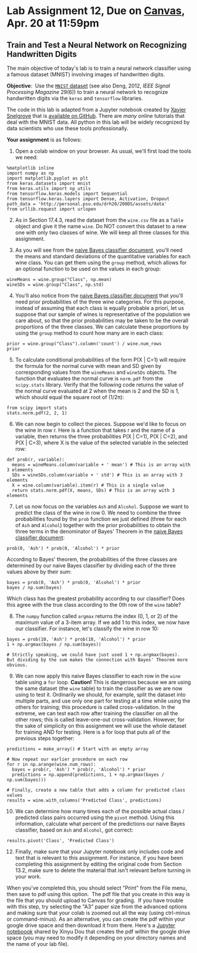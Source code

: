 # Lab Assignment 12, Due on [Canvas](https://psu.instructure.com/courses/2174978/modules/items/35287099), Apr. 20 at 11:59pm
## Train and Test a Neural Network on Recognizing Handwritten Digits

The main objective of today's lab is to train a neural network classifier using a famous dataset (MNIST) involving images of handwritten digits.

**Objective**:  Use the [`MNIST` dataset](http://yann.lecun.com/exdb/mnist/) (see also Deng, 2012, _IEEE Signal Processing Magazine_ 29(6)) to train a neural network
to recognize handwritten digits via the `keras` and `tensorflow` libraries.  

The code in this lab is adapted from a Jupyter notebook created by [Xavier Snelgrove](https://wxs.ca/) that is [available on GitHub](https://github.com/wxs/keras-mnist-tutorial).  There are _many_ online tutorials that deal with the MNIST data.  All python in this lab will be widely recognized by data scientists who use these tools professionally.

**Your assignment** is as follows:

1. Open a colab window on your browser.  As usual, we'll first load the tools we need:
```
%matplotlib inline
import numpy as np
import matplotlib.pyplot as plt
from keras.datasets import mnist
from keras.utils import np_utils
from tensorflow.keras.models import Sequential
from tensorflow.keras.layers import Dense, Activation, Dropout
path_data = 'http://personal.psu.edu/drh20/200DS/assets/data'
from urllib.request import urlopen
```

2. As in Section 17.4.3, read the dataset from the `wine.csv` file as a `Table` object and give it the name `wine`.  Do NOT convert this dataset to a new one with only two classes of wine.  We will keep all three classes for this assignment.

3. As you will see from the [naive Bayes classifier document](https://github.com/DS200-SP2022-Hunter/Week12-Apr05/blob/main/NaiveBayes.pdf), you'll need the means and standard deviations of the quantitative variables for each wine class.  You can get them using the `group` method, which allows for an optional function to be used on the values in each group:
```
wineMeans = wine.group("Class", np.mean)
wineSDs = wine.group("Class", np.std)
```

4. You'll also notice from the [naive Bayes classifier document](https://github.com/DS200-SP2022-Hunter/Week12-Apr05/blob/main/NaiveBayes.pdf) that you'll need prior probabilities of the three wine categories.  For this purpose, instead of assuming that each class is equally probable a priori, let us suppose that our sample of wines is representative of the population we care about, so that the prior probabilities may be taken to be the overall proportions of the three classes.  We can calculate these proportions by using the `group` method to count how many are in each class:
```
prior = wine.group("Class").column('count') / wine.num_rows
prior
```

5. To calculate conditional probabilities of the form P(X | C=1) will require the formula for the normal curve with mean and SD given by corresponding values from the `wineMeans` and `wineSDs` objects.  The function that evaluates the normal curve is `norm.pdf` from the `scipy.stats` library.  Verify that the following code returns the value of the normal curve evaluated at 2 when the mean is 2 and the SD is 1, which should equal the square root of (1/2&pi;):
```
from scipy import stats
stats.norm.pdf(2, 2, 1)
```

6.  We can now begin to collect the pieces.  Suppose we'd like to focus on the wine in row r.  Here is a function that takes r and the name of a variable, then returns the three probabilities P(X | C=1), P(X | C=2), and P(X | C=3), where X is the value of the selected variable in the selected row:
```
def prob(r, variable):
  means = wineMeans.column(variable + ' mean') # This is an array with 3 elements
  SDs = wineSDs.column(variable + ' std') # This is an array with 3 elements
  X = wine.column(variable).item(r) # This is a single value
  return stats.norm.pdf(X, means, SDs) # This is an array with 3 elements
```
 
7.  Let us now focus on the variables `Ash` and `Alcohol`.  Suppose we want to predict the class of the wine in row 0.  We need to combine the three probabilities found by the `prob` function we just defined (three for each of `Ash` and `Alcohol`) together with the prior probabilities to obtain the three terms in the denominator of Bayes' Theorem in the [naive Bayes classifier document](https://github.com/DS200-SP2022-Hunter/Week12-Apr05/blob/main/NaiveBayes.pdf):
```
prob(0, 'Ash') * prob(0, 'Alcohol') * prior
```
According to Bayes' theorem, the probabilities of the three classes are determined by our naive Bayes classifier by dividing each of the three values above by their sum:
```
bayes = prob(0, 'Ash') * prob(0, 'Alcohol') * prior
bayes / np.sum(bayes)
```
Which class has the greatest probability according to our classifier?  Does this agree with the true class according to the 0th row of the `wine` table?

8. The `numpy` function called `argmax` returns the index (0, 1, or 2) of the maximum value of a 3-item array.  If we add 1 to this index, we now have our classifier.  For instance, let's classify the wine in row 10:
```
bayes = prob(10, 'Ash') * prob(10, 'Alcohol') * prior
1 + np.argmax(bayes / np.sum(bayes))

# Strictly speaking, we could have just used 1 + np.argmax(bayes).  But dividing by the sum makes the connection with Bayes' Theorem more obvious.
```
9.  We can now apply this naive Bayes classifier to each row in the `wine` table using a `for` loop.  **Caution!** This is dangerous because we are using the same dataset (the `wine` table) to train the classifier as we are now using to test it.  Ordinarily we should, for example, split the dataset into multiple parts, and use only one part for testing at a time while using the others for training; this procedure is called cross-validation.  In the extreme, we can test each row after training the classifier on all the other rows; this is called leave-one-out cross-validation.  However, for the sake of simplicity on this assignment we will use the whole dataset for training AND for testing.  Here is a for loop that puts all of the previous steps together:
```
predictions = make_array() # Start with an empty array

# Now repeat our earlier procedure on each row
for r in np.arange(wine.num_rows): 
  bayes = prob(r, 'Ash') * prob(r, 'Alcohol') * prior
  predictions = np.append(predictions, 1 + np.argmax(bayes / np.sum(bayes)))

# Finally, create a new table that adds a column for predicted class values
results = wine.with_columns('Predicted Class', predictions)
```

10. We can determine how many times each of the possible actual class / predicted class pairs occurred using the `pivot` method.  Using this information, calculate what percent of the predictions our naive Bayes classifier, based on `Ash` and `Alcohol`, got correct:
```
results.pivot('Class', 'Predicted Class')
```



12.  Finally, make sure that your Jupyter notebook only includes code and text that is relevant to this assignment.  For instance, if you have been completing this assignment by editing the original code from Section 13.2, make sure to delete the material that isn't relevant before turning in your work.

When you've completed this, you should select "Print" from the File menu, then save to pdf using this option.  The pdf file that you create in this way is the file that you should upload to Canvas for grading.  If you have trouble with this step, try selecting the "A3" paper size from the advanced options and making sure that your colab is zoomed out all the way (using ctrl-minus or command-minus).  As an alternative, you can create the pdf within your google drive space and then download it from there.  Here's a [Jupyter noteboook](https://github.com/DS200-SP2022-Hunter/Week11-Mar29/blob/main/convert_pdf.ipynb) shared by Xinyu Dou that creates the pdf within the google drive space (you may need to modify it depending on your directory names and the name of your lab file).

